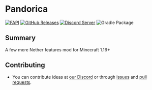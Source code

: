 # Pandorica

[![FAPI](https://img.shields.io/badge/api-fabric-orange.svg?style=flat-square)](https://www.curseforge.com/minecraft/mc-mods/fabric-api/files)
[![GitHub Releases](https://img.shields.io/github/v/release/pandoricamod/pandorica?include_prereleases&style=flat-square)](https://github.com/pandoricamod/pandorica/releases)
[![Discord Server](https://img.shields.io/discord/629359147737022501.svg?color=blueviolet&style=flat-square)](https://discord.gg/ftzwyrA)
![Gradle Package](https://github.com/pandoricamod/pandorica/workflows/Gradle%20Package/badge.svg?style=flat-square)

## Summary
A few more Nether features mod for Minecraft 1.16+

## Contributing
- You can contribute ideas at [our Discord](https://discord.gg/ftzwyrA) or through [issues](https://github.com/pandoricamod/pandorica/issues) and [pull requests](https://github.com/pandoricamod/pandorica/pulls).
